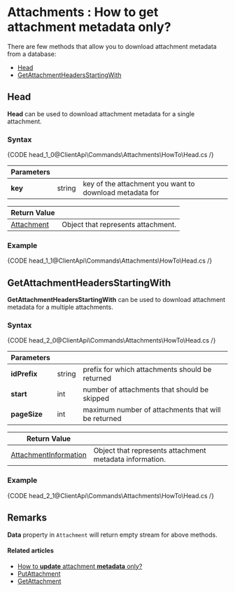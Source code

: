 # Attachments : How to get attachment metadata only?

There are few methods that allow you to download attachment metadata from a database:   
- [Head](../../../client-api/commands/attachments/how-to/get-attachment-metadata-only#head)   
- [GetAttachmentHeadersStartingWith](../../../client-api/commands/attachments/how-to/get-attachment-metadata-only#getattachmentheadersstartingwith)   

## Head

**Head** can be used to download attachment metadata for a single attachment.

### Syntax

{CODE head_1_0@ClientApi\Commands\Attachments\HowTo\Head.cs /}

| Parameters | | |
| ------------- | ------------- | ----- |
| **key** | string | key of the attachment you want to download metadata for |

| Return Value | |
| ------------- | ----- |
| [Attachment](../../../glossary/json/attachment) | Object that represents attachment. |

### Example

{CODE head_1_1@ClientApi\Commands\Attachments\HowTo\Head.cs /}

## GetAttachmentHeadersStartingWith

**GetAttachmentHeadersStartingWith** can be used to download attachment metadata for a multiple attachments.

### Syntax

{CODE head_2_0@ClientApi\Commands\Attachments\HowTo\Head.cs /}

| Parameters | | |
| ------------- | ------------- | ----- |
| **idPrefix** | string | prefix for which attachments should be returned |
| **start** | int | number of attachments that should be skipped |
| **pageSize** | int | maximum number of attachments that will be returned |

| Return Value | |
| ------------- | ----- |
| [AttachmentInformation](../../../glossary/json/attachment-information) | Object that represents attachment metadata information. |

### Example

{CODE head_2_1@ClientApi\Commands\Attachments\HowTo\Head.cs /}

## Remarks

**Data** property in `Attachment` will return empty stream for above methods.

#### Related articles

- [How to **update** attachment **metadata** only?](../../../client-api/commands/attachments/how-to/update-attachment-metadata-only)  
- [PutAttachment](../../../client-api/commands/attachments/put)  
- [GetAttachment](../../../client-api/commands/attachments/get)  